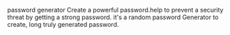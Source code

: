 password generator
Create a powerful password.help to prevent a security threat by getting a strong password. it's a random password Generator to create, long truly generated password.
